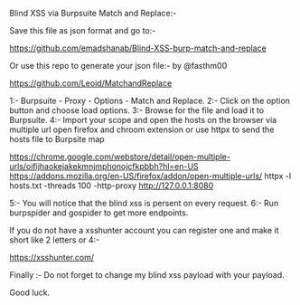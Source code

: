 Blind XSS via Burpsuite Match and Replace:-

Save this file as json format and go to:-

https://github.com/emadshanab/Blind-XSS-burp-match-and-replace

Or use this repo to generate your json file:- by @fasthm00

https://github.com/Leoid/MatchandReplace

1:- Burpsuite - Proxy - Options - Match and Replace.
2:- Click on the option button and choose load options.
3:- Browse for the file and load it to Burpsuite.
4:- Import your scope and open the hosts on the browser via multiple url open firefox and chroom extension or use httpx to send the hosts file to Burpsite map

https://chrome.google.com/webstore/detail/open-multiple-urls/oifijhaokejakekmnjmphonojcfkpbbh?hl=en-US
https://addons.mozilla.org/en-US/firefox/addon/open-multiple-urls/
httpx -l hosts.txt -threads 100 -http-proxy http://127.0.0.1:8080

5:- You will notice that the blind xss is persent on every request.
6:- Run burpspider and gospider to get more endpoints.

If you do not have a xsshunter account you can register one and make it short like 2 letters or 4:-

https://xsshunter.com/

Finally :- Do not forget to change my blind xss payload with your payload.

Good luck.
